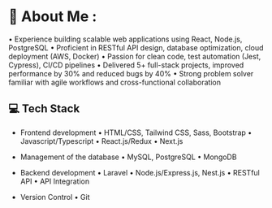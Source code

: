 # 💫 About Me :
• Experience building scalable web applications using React, Node.js, PostgreSQL
• Proficient in RESTful API design, database optimization, cloud deployment (AWS, Docker)
• Passion for clean code, test automation (Jest, Cypress), CI/CD pipelines
• Delivered 5+ full-stack projects, improved performance by 30% and reduced bugs by 40%
• Strong problem solver familiar with agile workflows and cross-functional collaboration

## 💻 Tech Stack
- Frontend development
 • HTML/CSS, Tailwind CSS, Sass, Bootstrap
 • Javascript/Typescript
 • React.js/Redux
 • Next.js
 
- Management of the database
 • MySQL, PostgreSQL
 • MongoDB

- Backend development
 • Laravel
 • Node.js/Express.js, Nest.js
 • RESTful API
 • API Integration

- Version Control
 • Git
